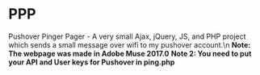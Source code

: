 # PPP
Pushover Pinger Pager - A very small Ajax, jQuery, JS, and PHP project which sends a small message over wifi to my pushover account.\n
<b>Note: The webpage was made in Adobe Muse 2017.0</b>
<b>Note 2: You need to put your API and User keys for Pushover in ping.php</b>
